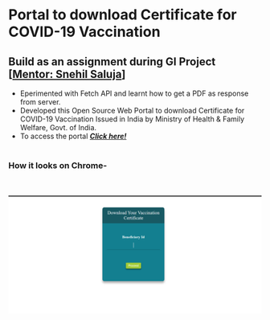 # Portal to download Certificate for COVID-19 Vaccination
## Build as an assignment during GI Project [[Mentor: Snehil Saluja](https://github.com/mrsnhl)]
* Eperimented with Fetch API and learnt how to get a PDF as response from server.
* Developed this Open Source Web Portal to download Certificate for COVID-19 Vaccination
Issued in India by Ministry of Health & Family Welfare, Govt. of India.
* To access the portal [<b><i>Click here!</i></b>](https://neeraj00x.github.io/CoWin_cert_portal/)
<br/><br/>
### How it looks on Chrome-
<br/><br/>
![alt text](https://github.com/neeraj00x/CoWin_cert_portal/blob/master/Screenshot.png)
